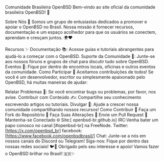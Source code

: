 Comunidade Brasileira OpenBSD
Bem-vindo ao site oficial da comunidade brasileira OpenBSD! 🎉

Sobre Nós 📝
Somos um grupo de entusiastas dedicados a promover e apoiar o OpenBSD no Brasil. Nossa missão é fornecer recursos, documentação e um espaço acolhedor para que os usuários se conectem, aprendam e cresçam juntos. 🌍❤️

Recursos ✨
Documentação 📚: Acesse guias e tutoriais abrangentes para ajudá-lo a começar com o OpenBSD.
Suporte da Comunidade 🤝: Junte-se aos nossos fóruns e grupos de chat para discutir tudo sobre OpenBSD.
Eventos 📅: Fique por dentro de encontros locais, oficinas e outros eventos da comunidade.
Como Participar 🙌
Aceitamos contribuições de todos! Se você é um desenvolvedor, escritor ou simplesmente apaixonado pelo OpenBSD, há muitas maneiras de ajudar:

Relatar Problemas 🐞: Se você encontrar bugs ou problemas, por favor, nos avise.
Contribuir com Conteúdo ✍️: Compartilhe seu conhecimento escrevendo artigos ou tutoriais.
Divulgar 📣: Ajude a crescer nossa comunidade compartilhando nossos recursos!
Como Contribuir 🤗
Faça um Fork do Repositório 🍴
Faça Suas Alterações 🔧
Envie um Pull Request 🔄
Mantenha-se Conectado 🌐
Site:[ openbsd-br.github.io]
IRC:Venha bater um papo conosco no canal [#openbsd-br] na FreeNode.
Twitter:[https://x.com/openbsd_br]
facebook:[https://www.facebook.com/openbsdbrasil/]
Chat: Junte-se a nós em nossos canais do Discord ou Telegram!
Siga-nos: Fique por dentro das nossas redes sociais! 🐦📸
Obrigado pelo seu interesse e apoio! Vamos fazer o OpenBSD brilhar no Brasil! 🇧🇷✨



